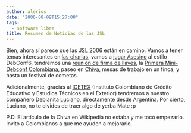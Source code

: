 ```yaml
---
author: alerios
date: "2006-08-09T15:27:00"
tags:
  - software libre
title: Resumen de Noticias de las JSL
---
```


Bien, ahora sí parece que las [JSL 2006](http://jsl.unicauca.edu.co/) están en
camino. Vamos a tener temas interesantes en [las
charlas](http://jsl.unicauca.edu.co/ocs/schedule.php), vamos a [jugar
Asesino](http://www.el-directorio.org/JSL/Asesino) al estilo DebConf6,
tendremos una [reunión de firma de
llaves](http://afrodita.unicauca.edu.co/~santiago/ksp-jsl2006/), la [Primera
Mini-Debconf
Colombiana](http://wiki.debian.org/DebianColombia/MiniDebconf2006), paseo en
[Chiva](http://es.wikipedia.org/wiki/Chiva_%28Bus_Colombiano%29), mesas de
trabajo en un finca, y hasta un festival de cometas.

Adicionalmente, gracias al [ICETEX](http://www.icetex.gov.co/) (Instituto
Colombiano de Crédito Educativo y Estudios Técnicos en el Exterior) tendremos
a nuestro compañero Debianita
[Luciano](http://lbello.livejournal.com/33773.html), directamente desde
Argentina. Por cierto, Luciano, no te olvides de traer algo de yerba Mate :p

P.D. El artículo de la Chiva en Wikipedia no estaba y me tocó empezarlo.
Invito a Colombianos a que me ayuden a mejorarlo.
